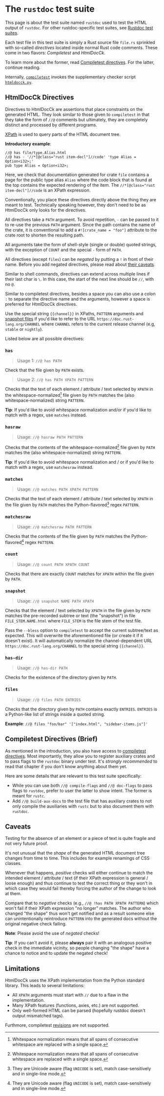 # The `rustdoc` test suite

This page is about the test suite named `rustdoc` used to test the HTML output of `rustdoc`.
For other rustdoc-specific test suites, see [Rustdoc test suites].

Each test file in this test suite is simply a Rust source file `file.rs` sprinkled with
so-called *directives* located inside normal Rust code comments.
These come in two flavors: *Compiletest* and *HtmlDocCk*.

To learn more about the former, read [Compiletest directives].
For the latter, continue reading.

Internally, [`compiletest`] invokes the supplementary checker script [`htmldocck.py`].

[Rustdoc test suites]: ../tests/compiletest.md#rustdoc-test-suites
[`compiletest`]: ../tests/compiletest.md
[`htmldocck.py`]: https://github.com/rust-lang/rust/blob/master/src/etc/htmldocck.py

## HtmlDocCk Directives

Directives to HtmlDocCk are assertions that place constraints on the generated HTML.
They look similar to those given to `compiletest` in that they take the form of `//@` comments
but ultimately, they are completely distinct and processed by different programs.

[XPath] is used to query parts of the HTML document tree.

**Introductory example**:

```rust,ignore (illustrative)
//@ has file/type.Alias.html
//@ has - '//*[@class="rust item-decl"]//code' 'type Alias = Option<i32>;'
pub type Alias = Option<i32>;
```

Here, we check that documentation generated for crate `file` contains a page for the
public type alias `Alias` where the code block that is found at the top contains the
expected rendering of the item. The `//*[@class="rust item-decl"]//code` is an XPath
expression.

Conventionally, you place these directives directly above the thing they are meant to test.
Technically speaking however, they don't need to be as HtmlDocCk only looks for the directives.

All directives take a `PATH` argument.
To avoid repetition, `-` can be passed to it to re-use the previous `PATH` argument.
Since the path contains the name of the crate, it is conventional to add a
`#![crate_name = "foo"]` attribute to the crate root to shorten the resulting path.

All arguments take the form of shell-style (single or double) quoted strings,
with the exception of `COUNT` and the special `-` form of `PATH`.

All directives (except `files`) can be *negated* by putting a `!` in front of their name.
Before you add negated directives, please read about [their caveats](#caveats).

Similar to shell commands,
directives can extend across multiple lines if their last char is `\`.
In this case, the start of the next line should be `//`, with no `@`.

Similar to compiletest directives, besides a space you can also use a colon `:` to separate
the directive name and the arguments, however a space is preferred for HtmlDocCk directives.

Use the special string `{{channel}}` in XPaths, `PATTERN` arguments and [snapshot files](#snapshot)
if you'd like to refer to the URL `https://doc.rust-lang.org/CHANNEL` where `CHANNEL` refers to the
current release channel (e.g, `stable` or `nightly`).

Listed below are all possible directives:

[XPath]: https://en.wikipedia.org/wiki/XPath

### `has`

> Usage 1: `//@ has PATH`

Check that the file given by `PATH` exists.

> Usage 2: `//@ has PATH XPATH PATTERN`

Checks that the text of each element / attribute / text selected by `XPATH` in the
whitespace-normalized[^1] file given by `PATH` matches the
(also whitespace-normalized) string `PATTERN`.

**Tip**: If you'd like to avoid whitespace normalization and/or if you'd like to match with a regex,
use `matches` instead.

### `hasraw`

> Usage: `//@ hasraw PATH PATTERN`

Checks that the contents of the whitespace-normalized[^1] file given by `PATH`
matches the (also whitespace-normalized) string `PATTERN`.

**Tip**: If you'd like to avoid whitespace normalization and / or if you'd like to match with a
regex, use `matchesraw` instead.

### `matches`

> Usage: `//@ matches PATH XPATH PATTERN`

Checks that the text of each element / attribute / text selected by `XPATH` in the
file given by `PATH` matches the Python-flavored[^2] regex `PATTERN`.

### `matchesraw`

> Usage: `//@ matchesraw PATH PATTERN`

Checks that the contents of the file given by `PATH` matches the
Python-flavored[^2] regex `PATTERN`.

### `count`

> Usage: `//@ count PATH XPATH COUNT`

Checks that there are exactly `COUNT` matches for `XPATH` within the file given by `PATH`.

### `snapshot`

> Usage: `//@ snapshot NAME PATH XPATH`

Checks that the element / text selected by `XPATH` in the file given by `PATH` matches the
pre-recorded subtree or text (the "snapshot") in file `FILE_STEM.NAME.html` where `FILE_STEM`
is the file stem of the test file.

Pass the `--bless` option to `compiletest` to accept the current subtree/text as expected.
This will overwrite the aforementioned file (or create it if it doesn't exist). It will
automatically normalize the channel-dependent URL `https://doc.rust-lang.org/CHANNEL` to
the special string `{{channel}}`.

### `has-dir`

> Usage: `//@ has-dir PATH`

Checks for the existence of the directory given by `PATH`.

### `files`

> Usage: `//@ files PATH ENTRIES`

Checks that the directory given by `PATH` contains exactly `ENTRIES`.
`ENTRIES` is a Python-like list of strings inside a quoted string.

**Example**: `//@ files "foo/bar" '["index.html", "sidebar-items.js"]'`

[^1]: Whitespace normalization means that all spans of consecutive whitespace are replaced with a single space.
[^2]: They are Unicode aware (flag `UNICODE` is set), match case-sensitively and in single-line mode.

## Compiletest Directives (Brief)

As mentioned in the introduction, you also have access to [compiletest directives].
Most importantly, they allow you to register auxiliary crates and
to pass flags to the `rustdoc` binary under test.
It's *strongly recommended* to read that chapter if you don't know anything about them yet.

Here are some details that are relevant to this test suite specifically:

* While you can use both `//@ compile-flags` and `//@ doc-flags` to pass flags to `rustdoc`,
  prefer to user the latter to show intent. The former is meant for `rustc`.
* Add `//@ build-aux-docs` to the test file that has auxiliary crates to not only compile the
  auxiliaries with `rustc` but to also document them with `rustdoc`.

## Caveats

Testing for the absence of an element or a piece of text is quite fragile and not very future proof.

It's not unusual that the *shape* of the generated HTML document tree changes from time to time.
This includes for example renamings of CSS classes.

Whenever that happens, *positive* checks will either continue to match the intended element /
attribute / text (if their XPath expression is general / loose enough) and
thus continue to test the correct thing or they won't in which case they would fail thereby
forcing the author of the change to look at them.

Compare that to *negative* checks (e.g., `//@ !has PATH XPATH PATTERN`) which won't fail if their
XPath expression "no longer" matches. The author who changed "the shape" thus won't get notified and
as a result someone else can unintentionally reintroduce `PATTERN` into the generated docs without
the original negative check failing.

**Note**: Please avoid the use of *negated* checks!

**Tip**: If you can't avoid it, please **always** pair it with an analogous positive check in the
immediate vicinity, so people changing "the shape" have a chance to notice and to update the
negated check!

## Limitations

HtmlDocCk uses the XPath implementation from the Python standard library.
This leads to several limitations:

* All `XPATH` arguments must start with `//` due to a flaw in the implementation.
* Many XPath features (functions, axies, etc.) are not supported.
* Only well-formed HTML can be parsed (hopefully rustdoc doesn't output mismatched tags).

Furthmore, compiletest [revisions] are not supported.

[revisions]: ../tests/compiletest.md#revisions
[compiletest directives]: ../tests/directives.md
